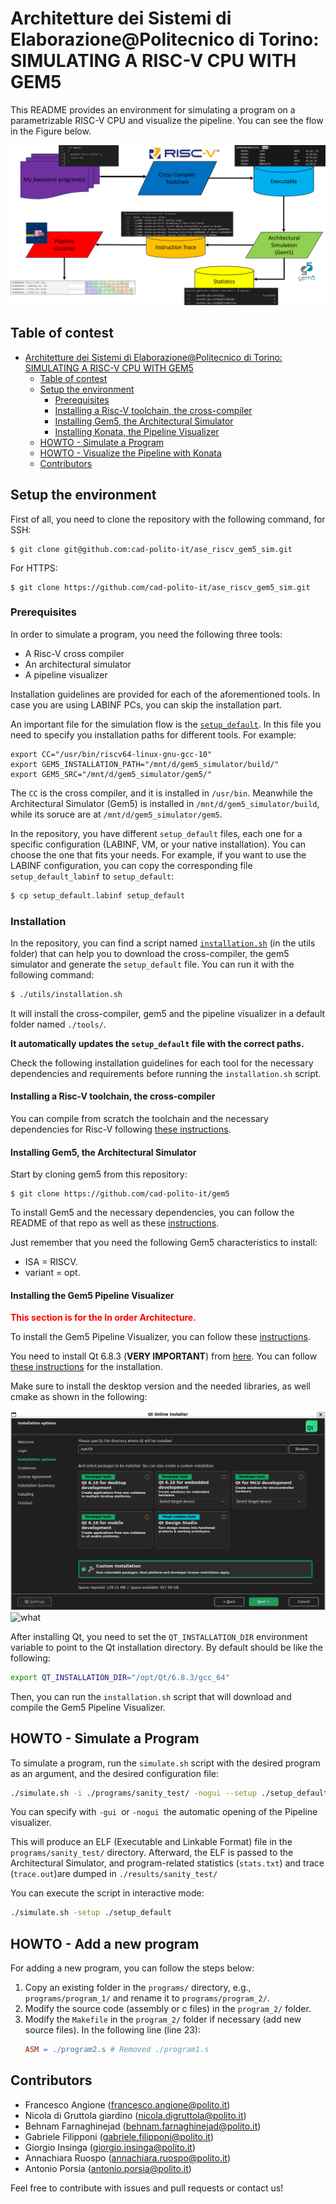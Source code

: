 # Architetture dei Sistemi di Elaborazione@Politecnico di Torino: SIMULATING A RISC-V CPU WITH GEM5

This README provides an environment for simulating a program on a parametrizable RISC-V CPU and visualize the pipeline. You can see the flow in the Figure below.


![flow](.images/gem5_workflow.png "Simulation flow")

## Table of contest
- [Architetture dei Sistemi di Elaborazione@Politecnico di Torino: SIMULATING A RISC-V CPU WITH GEM5](#architetture-dei-sistemi-di-elaborazionepolitecnico-di-torino-simulating-a-risc-v-cpu-with-gem5)
  - [Table of contest](#table-of-contest)
  - [Setup the environment](#setup-the-environment)
    - [Prerequisites](#prerequisites)
    - [Installing a Risc-V toolchain, the cross-compiler](#installing-a-risc-v-toolchain-the-cross-compiler)
    - [Installing Gem5, the Architectural Simulator](#installing-gem5-the-architectural-simulator)
    - [Installing Konata, the Pipeline Visualizer](#installing-konata-the-pipeline-visualizer)
  - [HOWTO - Simulate a Program](#howto---simulate-a-program)
  - [HOWTO - Visualize the Pipeline with Konata](#howto---visualize-the-pipeline-with-konata)
  - [Contributors](#contributors)

## Setup the environment 
First of all, you need to clone the repository with the following command, for SSH:
```
$ git clone git@github.com:cad-polito-it/ase_riscv_gem5_sim.git
```
For HTTPS:
```
$ git clone https://github.com/cad-polito-it/ase_riscv_gem5_sim.git
```

### Prerequisites
In order to simulate a program, you need the following three tools:
- A Risc-V cross compiler
- An architectural simulator
- A pipeline visualizer

Installation guidelines are provided for each of the aforementioned tools.
In case you are using LABINF PCs, you can skip the installation part.

An important file for the simulation flow is the [```setup_default```](./setup_default).
In this file you need to specify you installation paths for different tools.
For example:
```
export CC="/usr/bin/riscv64-linux-gnu-gcc-10"
export GEM5_INSTALLATION_PATH="/mnt/d/gem5_simulator/build/"
export GEM5_SRC="/mnt/d/gem5_simulator/gem5/"
```
The ```CC``` is the cross compiler, and it is installed in ```/usr/bin```. Meanwhile the Architectural Simulator (Gem5) is installed in ```/mnt/d/gem5_simulator/build```, while its soruce are at ```/mnt/d/gem5_simulator/gem5```.

In the repository, you have different ```setup_default``` files, each one for a specific configuration (LABINF, VM, or your native installation). You can choose the one that fits your needs. For example, if you want to use the LABINF configuration, you can copy the corresponding file ```setup_default_labinf``` to ```setup_default```:
```bash 
$ cp setup_default.labinf setup_default
```

### Installation 

In the repository, you can find a script named [```installation.sh```](./utils/installation.sh) (in the utils folder) that can help you to download the cross-compiler, the gem5 simulator and generate the ```setup_default``` file. You can run it with the following command:

```bash
$ ./utils/installation.sh
```
It will install the cross-compiler, gem5 and the pipeline visualizer in a default folder  named ```./tools/```. 

**It automatically updates the ```setup_default``` file with the correct paths.**

Check the following installation guidelines for each tool for the necessary dependencies and requirements before running the ```installation.sh``` script.
#### Installing a Risc-V toolchain, the cross-compiler

You can compile from scratch the toolchain and the necessary dependencies for Risc-V following [these instructions](https://github.com/riscv-collab/riscv-gnu-toolchain).


#### Installing Gem5, the Architectural Simulator

Start by cloning gem5 from this repository:
```
$ git clone https://github.com/cad-polito-it/gem5
```

To install Gem5 and the necessary dependencies, you can follow the README of that repo as well as these [instructions](https://www.gem5.org/documentation/general_docs/building).

Just remember that you need the following Gem5 characteristics to install:
- ISA = RISCV.
- variant = opt.

#### Installing the Gem5 Pipeline Visualizer
**<span style="color:red">This section is for the In order Architecture.</span>**

To install the Gem5 Pipeline Visualizer, you can follow these [instructions](https://github.com/cad-polito-it/gem5_visualizer).

You need to install Qt 6.8.3 (**VERY IMPORTANT**) from [here](https://www.qt.io/download-qt-installer). 
You can follow [these instructions](https://doc.qt.io/qt-6/gettingstarted.html) for the installation.

Make sure to install the desktop version and the needed libraries, as well cmake as shown in the following:

![custom](.images/custom.png "Custom QT installation")
![what](.images/qt_what.jpg "What to select in the QT installation")

After installing Qt, you need to set the ```QT_INSTALLATION_DIR``` environment variable to point to the Qt installation directory. By default should be like the following:
```bash
export QT_INSTALLATION_DIR="/opt/Qt/6.8.3/gcc_64"
```

Then, you can run the ```installation.sh``` script that will download and compile the Gem5 Pipeline Visualizer.

## HOWTO - Simulate a Program

To simulate a program, run the `simulate.sh` script with the desired program as an argument, and the desired configuration file:  
```bash
./simulate.sh -i ./programs/sanity_test/ -nogui --setup ./setup_default
```

You can specify with `-gui `or `-nogui `the automatic opening of the Pipeline visualizer.

This will produce an ELF (Executable and Linkable Format) file in the `programs/sanity_test/` directory.
Afterward, the ELF is passed to the Architectural Simulator, and program-related statistics (```stats.txt```) and trace (```trace.out```)are dumped in ```./results/sanity_test/```

You can execute the script in interactive mode:
```bash
./simulate.sh -setup ./setup_default
```

## HOWTO - Add a new program
For adding a new program, you can follow the steps below:
1. Copy an existing folder in the `programs/` directory, e.g., `programs/program_1/` and rename it to `programs/program_2/`.
2. Modify the source code (assembly or c files) in the `program_2/` folder.
3. Modify the `Makefile` in the `program_2/` folder if necessary (add new source files). In the following line (line 23):
    ```makefile
    ASM = ./program2.s # Removed ./program1.s
    ```

## Contributors
- Francesco Angione (francesco.angione@polito.it)
- Nicola di Gruttola giardino (nicola.digruttola@polito.it)
- Behnam Farnaghinejad (behnam.farnaghinejad@polito.it)
- Gabriele Filipponi (gabriele.filipponi@polito.it)
- Giorgio Insinga (giorgio.insinga@polito.it)
- Annachiara Ruospo (annachiara.ruospo@polito.it)
- Antonio Porsia (antonio.porsia@polito.it)

Feel free to contribute with issues and pull requests or contact us!
